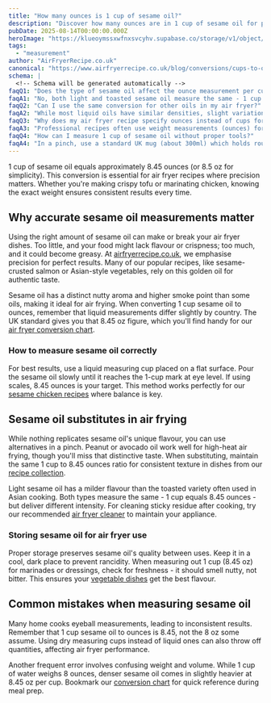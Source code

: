 ```yaml
---
title: "How many ounces is 1 cup of sesame oil?"
description: "Discover how many ounces are in 1 cup of sesame oil for perfect air fryer recipes. Get accurate conversions and cooking tips here."
pubDate: 2025-08-14T00:00:00.000Z
heroImage: "https://klueoymssxwfnxsvcyhv.supabase.co/storage/v1/object/public/Shmucket/how-many-ounces-is-1-cup-of-sesame-oil.webp"
tags:
  - "measurement"
author: "AirFryerRecipe.co.uk"
canonical: "https://www.airfryerrecipe.co.uk/blog/conversions/cups-to-ounces/how-many-ounces-is-1-cup-of-sesame-oil"
schema: |
  <!-- Schema will be generated automatically -->
faqQ1: "Does the type of sesame oil affect the ounce measurement per cup?"
faqA1: "No, both light and toasted sesame oil measure the same - 1 cup equals approximately 8.45 ounces. The difference lies in flavour intensity rather than density or volume. Always use liquid measuring cups for accuracy in air fryer recipes."
faqQ2: "Can I use the same conversion for other oils in my air fryer?"
faqA2: "While most liquid oils have similar densities, slight variations exist. For example, 1 cup of olive oil weighs about 7.7 ounces. Always check specific conversions for different oils to ensure perfect air fryer results every time."
faqQ3: "Why does my air fryer recipe specify ounces instead of cups for sesame oil?"
faqA3: "Professional recipes often use weight measurements (ounces) for greater precision. Since 1 cup of sesame oil equals 8.45 ounces, weighing eliminates measuring cup inconsistencies. This ensures your air fryer dishes turn out perfectly balanced."
faqQ4: "How can I measure 1 cup of sesame oil without proper tools?"
faqA4: "In a pinch, use a standard UK mug (about 300ml) which holds roughly 1¼ cups. Adjust accordingly knowing 1 cup equals 8.45 ounces. For consistent results, we recommend investing in proper measuring tools for air fryer cooking."
---
```

<p>1 cup of sesame oil equals approximately 8.45 ounces (or 8.5 oz for simplicity). This conversion is essential for air fryer recipes where precision matters. Whether you're making crispy tofu or marinating chicken, knowing the exact weight ensures consistent results every time.</p>  

<h2>Why accurate sesame oil measurements matter</h2>  
<p>Using the right amount of sesame oil can make or break your air fryer dishes. Too little, and your food might lack flavour or crispness; too much, and it could become greasy. At <a href=https://www.airfryerrecipe.co.uk/>airfryerrecipe.co.uk</a>, we emphasise precision for perfect results. Many of our popular recipes, like sesame-crusted salmon or Asian-style vegetables, rely on this golden oil for authentic taste.</p>  

<p>Sesame oil has a distinct nutty aroma and higher smoke point than some oils, making it ideal for air frying. When converting 1 cup sesame oil to ounces, remember that liquid measurements differ slightly by country. The UK standard gives you that 8.45 oz figure, which you'll find handy for our <a href=https://www.airfryerrecipe.co.uk/air-fryer-conversion-chart>air fryer conversion chart</a>.</p>  

<h3>How to measure sesame oil correctly</h3>  
<p>For best results, use a liquid measuring cup placed on a flat surface. Pour the sesame oil slowly until it reaches the 1-cup mark at eye level. If using scales, 8.45 ounces is your target. This method works perfectly for our <a href=https://www.airfryerrecipe.co.uk/recipe-category/chicken>sesame chicken recipes</a> where balance is key.</p>  

<h2>Sesame oil substitutes in air frying</h2>  
<p>While nothing replicates sesame oil's unique flavour, you can use alternatives in a pinch. Peanut or avocado oil work well for high-heat air frying, though you'll miss that distinctive taste. When substituting, maintain the same 1 cup to 8.45 ounces ratio for consistent texture in dishes from our <a href=https://www.airfryerrecipe.co.uk/recipes>recipe collection</a>.</p>  

<p>Light sesame oil has a milder flavour than the toasted variety often used in Asian cooking. Both types measure the same - 1 cup equals 8.45 ounces - but deliver different intensity. For cleaning sticky residue after cooking, try our recommended <a href=https://www.airfryerrecipe.co.uk/air-fryer-cleaner>air fryer cleaner</a> to maintain your appliance.</p>  

<h3>Storing sesame oil for air fryer use</h3>  
<p>Proper storage preserves sesame oil's quality between uses. Keep it in a cool, dark place to prevent rancidity. When measuring out 1 cup (8.45 oz) for marinades or dressings, check for freshness - it should smell nutty, not bitter. This ensures your <a href=https://www.airfryerrecipe.co.uk/recipe-category/vegetables>vegetable dishes</a> get the best flavour.</p>  

<h2>Common mistakes when measuring sesame oil</h2>  
<p>Many home cooks eyeball measurements, leading to inconsistent results. Remember that 1 cup sesame oil to ounces is 8.45, not the 8 oz some assume. Using dry measuring cups instead of liquid ones can also throw off quantities, affecting air fryer performance.</p>  

<p>Another frequent error involves confusing weight and volume. While 1 cup of water weighs 8 ounces, denser sesame oil comes in slightly heavier at 8.45 oz per cup. Bookmark our <a href=https://www.airfryerrecipe.co.uk/air-fryer-conversion-chart>conversion chart</a> for quick reference during meal prep.</p>

